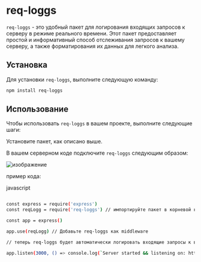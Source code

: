 # req-loggs

`req-loggs` - это удобный пакет для логирования входящих запросов к серверу в режиме реального времени. Этот пакет предоставляет простой и информативный способ отслеживания запросов к вашему серверу, а также форматирования их данных для легкого анализа.

## Установка

Для установки `req-loggs`, выполните следующую команду:

```bash
npm install req-loggs
```

## Использование
Чтобы использовать `req-loggs` в вашем проекте, выполните следующие шаги:

Установите пакет, как описано выше.

В вашем серверном коде подключите `req-loggs` следующим образом:

![изображение](https://i.ibb.co/0Q5KQzT/image.png)

пример кода:

javascript
```bash

const express = require('express')
const reqLogg = require('req-loggs') // импортируйте пакет в корневой компонент express сервера

const app = express()

app.use(reqLogg) // Добавьте req-loggs как middleware

// теперь req-loggs будет автоматически логировать входящие запросы к вашему серверу и выводить информацию в консоль.

app.listen(3000, () => console.log(`Server started && listening on: http://localhost:3000`))
```
